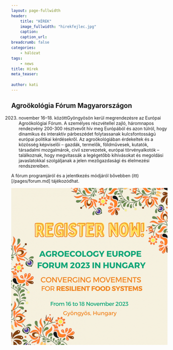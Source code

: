 ```yaml
---
layout: page-fullwidth
header: 
    title: "HÍREK"
    image_fullwidth: "hirekfejlec.jpg"
    caption:
    caption_url: 
breadcrumb: false
categories:
    - hálózat
tags:
    - news
title: Hírek
meta_teaser: 

author: kati
---
```

## Agroökológia Fórum Magyarországon ##  

2023. november 16–18. közöttGyöngyösön kerül megrendezésre az Európai Agroökológiai Fórum. A személyes részvétellel zajló, háromnapos rendezvény 200-300 résztvevőt hív meg Európából és azon túlról, hogy dinamikus és interaktív párbeszédet folytassanak kulcsfontosságú európai politikai kérdésekről. Az agroökológiában érdekeltek és a közösség képviselői – gazdák, termelők, földművesek, kutatók, társadalmi mozgalmárok, civil szervezetek, európai törvényalkotók – találkoznak, hogy megvitassák a legégetőbb kihívásokat és megoldási javaslatokkal szolgáljanak a jelen mezőgazdasági és élelmezési rendszereiben.

A fórum programjáról és a jelentkezés módjáról bővebben (itt)[/pages/forum.md] tájékozódhat. 

![kép2](/images/forumregistration.png)

